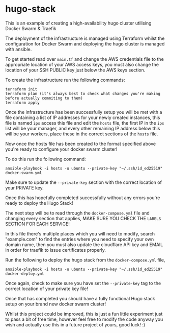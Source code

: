 # hugo-stack
This is an example of creating a high-availability hugo cluster utilising Docker Swarm & Traefik

The deployment of the infrastructure is managed using Terraform whilst the configuration for Docker Swarm and deploying the hugo cluster is managed with ansible.

To get started read over `main.tf` and change the AWS credentials file to the appropriate location of your AWS access keys, you must also change the location of your SSH PUBLIC key just below the AWS keys section.

To create the infrastructure run the following commands:
```
terraform init
terraform plan (it's always best to check what changes you're making before actually commiting to them)
terraform apply
```

Once the infrastructure has been successfully setup you will be met with a file containing a list of IP addresses for your newly created instances, this file is named `ips` access this file and edit the `hosts` file, the first IP in the `ips` list will be your manager, and every other remaining IP address below this will be your workers, place these in the correct sections of the `hosts` file.

Now once the hosts file has been created to the format specified above you're ready to configure your docker swarm cluster!

To do this run the following command:
```
ansible-playbook -i hosts -u ubuntu --private-key "~/.ssh/id_ed25519" docker-swarm.yml
```
Make sure to update the `--private-key` section with the correct location of your PRIVATE key.

Once this has hopefully completed successfully without any errors you're ready to deploy the Hugo Stack!

The next step will be to read through the `docker-compose.yml` file and changing every section that applies, MAKE SURE YOU CHECK THE `LABELS` SECTION FOR EACH SERVICE!

In this file there's multiple places which you will need to modify, search "example.com" to find the entries where you need to specify your own domain name, then you must also update the cloudflare API key and EMAIL in order for traefik to issue certificates properly.

Run the following to deploy the hugo stack from the `docker-compose.yml` file,
```
ansible-playbook -i hosts -u ubuntu --private-key "~/.ssh/id_ed25519" docker-deploy.yml
```
Once again, check to make sure you have set the `--private-key` tag to the correct location of your private key file!

Once that has completed you should have a fully functional Hugo stack setup on your brand new docker swarm cluster!

Whilst this project could be improved, this is just a fun little experiment just to pass a bit of free time, however feel free to modify the code anyway you wish and actually use this in a future project of yours, good luck! :)